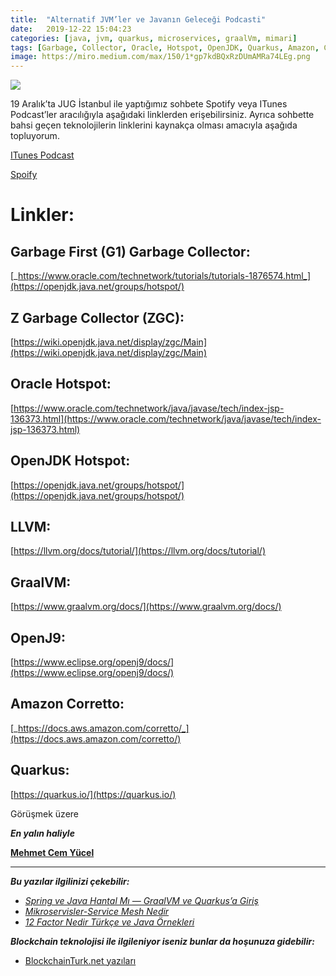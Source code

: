 ```yaml
---
title:  "Alternatif JVM’ler ve Javanın Geleceği Podcasti"
date:   2019-12-22 15:04:23
categories: [java, jvm, quarkus, microservices, graalVm, mimari]
tags: [Garbage, Collector, Oracle, Hotspot, OpenJDK, Quarkus, Amazon, Corretto, OpenJ9, GraalVM, LLVM, Java, JVM, Podcast, Mehmet Cem Yücel, Mehmet, Cem, Yücel, Ahead of Time, Just in Time, Compiler, native, image, docker, nedir, örnek, türkçe, memory, elastic, Nasıl yapılır, nedir, Örnek]
image: https://miro.medium.com/max/150/1*gp7kdBQxRzDUmAMRa74LEg.png
---
```



![](https://miro.medium.com/max/750/1*gp7kdBQxRzDUmAMRa74LEg.png)

19 Aralık’ta JUG İstanbul ile yaptığımız sohbete Spotify veya ITunes Podcast’ler aracılığıyla aşağıdaki linklerden erişebilirsiniz. Ayrıca sohbette bahsi geçen teknolojilerin linklerini kaynakça olması amacıyla aşağıda topluyorum.

[ITunes Podcast](https://podcasts.apple.com/tr/podcast/alternatif-jvmler-ve-javan%C4%B1n-gelece%C4%9Fi/id1476927966?i=1000460327428)

[Spoify](https://open.spotify.com/episode/2J0RwiuqalbFsUt5mWXLc4)

# Linkler:

## Garbage First (G1) Garbage Collector:

[_https://www.oracle.com/technetwork/tutorials/tutorials-1876574.html_](https://openjdk.java.net/groups/hotspot/)

## Z Garbage Collector (ZGC):

[https://wiki.openjdk.java.net/display/zgc/Main](https://wiki.openjdk.java.net/display/zgc/Main)


## Oracle Hotspot:

[https://www.oracle.com/technetwork/java/javase/tech/index-jsp-136373.html](https://www.oracle.com/technetwork/java/javase/tech/index-jsp-136373.html)



## OpenJDK Hotspot:

[https://openjdk.java.net/groups/hotspot/](https://openjdk.java.net/groups/hotspot/)


## LLVM:

[https://llvm.org/docs/tutorial/](https://llvm.org/docs/tutorial/)


## GraalVM:

[https://www.graalvm.org/docs/](https://www.graalvm.org/docs/)


## OpenJ9:

[https://www.eclipse.org/openj9/docs/](https://www.eclipse.org/openj9/docs/)


## Amazon Corretto:

[_https://docs.aws.amazon.com/corretto/_](https://docs.aws.amazon.com/corretto/)

## Quarkus:

[https://quarkus.io/](https://quarkus.io/)

Görüşmek üzere

***En yalın haliyle***

[**Mehmet Cem Yücel**](https://www.mehmetcemyucel.com)

---

***Bu yazılar ilgilinizi çekebilir:***

 - [_Spring ve Java Hantal Mı — GraalVM ve Quarkus’a Giriş_](https://www.mehmetcemyucel.com/2019/Spring-ve-Java-Hantal-Mi-GraalVM-ve-Quarkus-Inceleme/)
 - [_Mikroservisler-Service Mesh Nedir_](https://www.mehmetcemyucel.com/2019/mikroservisler-service-mesh-nedir/)
 - [_12 Factor Nedir Türkçe ve Java Örnekleri_](https://www.mehmetcemyucel.com/2019/twelve-factor-nedir-turkce-ornek/)

***Blockchain teknolojisi ile ilgileniyor iseniz bunlar da hoşunuza gidebilir:***

 - [BlockchainTurk.net yazıları](https://www.mehmetcemyucel.com/categories/#blockchain)

